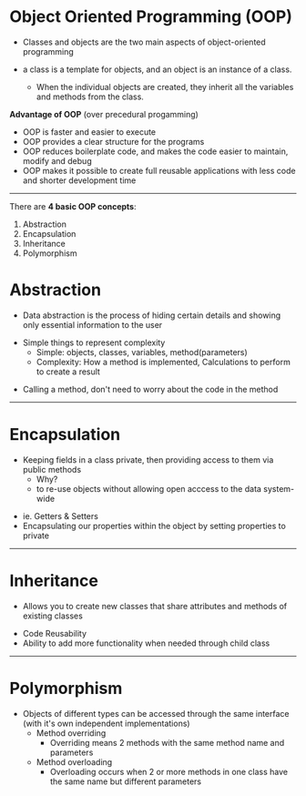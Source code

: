 # Object Oriented Programming (OOP)

-  Classes and objects are the two main aspects of object-oriented programming

-  a class is a template for objects, and an object is an instance of a class.
      -  When the individual objects are created, they inherit all the variables and methods from the class.


**Advantage of OOP** (over precedural progamming)

-  OOP is faster and easier to execute
-  OOP provides a clear structure for the programs
-  OOP reduces boilerplate code, and makes the code easier to maintain, modify and debug
-  OOP makes it possible to create full reusable applications with less code and shorter development time

-----------------------------------
There are **4 basic OOP concepts**:
1. Abstraction
2. Encapsulation
3. Inheritance
4. Polymorphism


# Abstraction

-  Data abstraction is the process of hiding certain details and showing only essential information to the user

* Simple things to represent complexity
    * Simple: objects, classes, variables, method(parameters)
    * Complexity: How a method is implemented, Calculations to perform to create a result

-  Calling a method, don't need to worry about the code in the method
    
--------------------------------------------------------------------------------------------------------------------

# Encapsulation
* Keeping fields in a class private, then providing access to them via public methods
    * Why?
    * to re-use objects without allowing open acccess to the data system-wide

-  ie. Getters & Setters
-  Encapsulating our properties within the object by setting properties to private

--------------------------------------------------------------------------------------------------------------------

# Inheritance
* Allows you to create new classes that share attributes and methods of existing classes

-  Code Reusability
-  Ability to add more functionality when needed through child class
    
--------------------------------------------------------------------------------------------------------------------    
    
# Polymorphism
* Objects of different types can be accessed through the same interface (with it's own independent implementations)
    * Method overriding
         -  Overriding means 2 methods with the same method name and parameters
    * Method overloading
         -  Overloading occurs when 2 or more methods in one class have the same name but different parameters
